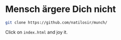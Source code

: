 # Mensch ärgere Dich nicht


```bash
git clone https://github.com/natilosir/munch/
```

Click on `index.html` and joy it.    
